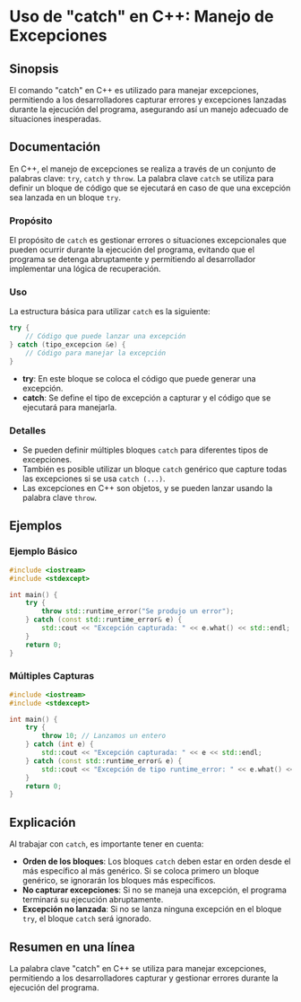 <!--
Meta Description: # Uso de "catch" en C++: Manejo de Excepciones ## Sinopsis El comando "catch" en C++ es utilizado para manejar excepciones, permitiendo a los desarrol...
Meta Keywords: catch, excepción, excepciones, std, que
-->

# Uso de "catch" en C++: Manejo de Excepciones

## Sinopsis
El comando "catch" en C++ es utilizado para manejar excepciones, permitiendo a los desarrolladores capturar errores y excepciones lanzadas durante la ejecución del programa, asegurando así un manejo adecuado de situaciones inesperadas.

## Documentación
En C++, el manejo de excepciones se realiza a través de un conjunto de palabras clave: `try`, `catch` y `throw`. La palabra clave `catch` se utiliza para definir un bloque de código que se ejecutará en caso de que una excepción sea lanzada en un bloque `try`.

### Propósito
El propósito de `catch` es gestionar errores o situaciones excepcionales que pueden ocurrir durante la ejecución del programa, evitando que el programa se detenga abruptamente y permitiendo al desarrollador implementar una lógica de recuperación.

### Uso
La estructura básica para utilizar `catch` es la siguiente:

```cpp
try {
    // Código que puede lanzar una excepción
} catch (tipo_excepcion &e) {
    // Código para manejar la excepción
}
```

- **try**: En este bloque se coloca el código que puede generar una excepción.
- **catch**: Se define el tipo de excepción a capturar y el código que se ejecutará para manejarla.

### Detalles
- Se pueden definir múltiples bloques `catch` para diferentes tipos de excepciones.
- También es posible utilizar un bloque `catch` genérico que capture todas las excepciones si se usa `catch (...)`.
- Las excepciones en C++ son objetos, y se pueden lanzar usando la palabra clave `throw`.

## Ejemplos

### Ejemplo Básico
```cpp
#include <iostream>
#include <stdexcept>

int main() {
    try {
        throw std::runtime_error("Se produjo un error");
    } catch (const std::runtime_error& e) {
        std::cout << "Excepción capturada: " << e.what() << std::endl;
    }
    return 0;
}
```

### Múltiples Capturas
```cpp
#include <iostream>
#include <stdexcept>

int main() {
    try {
        throw 10; // Lanzamos un entero
    } catch (int e) {
        std::cout << "Excepción capturada: " << e << std::endl;
    } catch (const std::runtime_error& e) {
        std::cout << "Excepción de tipo runtime_error: " << e.what() << std::endl;
    }
    return 0;
}
```

## Explicación
Al trabajar con `catch`, es importante tener en cuenta:

- **Orden de los bloques**: Los bloques `catch` deben estar en orden desde el más específico al más genérico. Si se coloca primero un bloque genérico, se ignorarán los bloques más específicos.
- **No capturar excepciones**: Si no se maneja una excepción, el programa terminará su ejecución abruptamente.
- **Excepción no lanzada**: Si no se lanza ninguna excepción en el bloque `try`, el bloque `catch` será ignorado.

## Resumen en una línea
La palabra clave "catch" en C++ se utiliza para manejar excepciones, permitiendo a los desarrolladores capturar y gestionar errores durante la ejecución del programa.